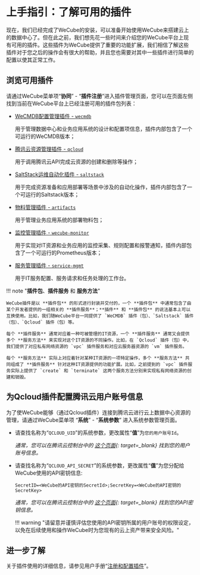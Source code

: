 # 上手指引：了解可用的插件

现在，我们已经完成了WeCube的安装，可以准备开始使用WeCube来搭建云上的数据中心了。但在此之前，我们想先花一些时间来介绍您的WeCube平台上现有可用的插件。这些插件为WeCube提供了重要的功能扩展，我们相信了解这些插件对于您之后的操作会有很大的帮助，并且您也需要对其中一些插件进行简单的配置以使其正常工作。

## 浏览可用插件

请通过WeCube菜单项“**协同**” - “**插件注册**”进入插件管理页面，您可以在页面左侧找到当前在WeCube平台上已经注册可用的插件包列表：

- [WeCMDB配置管理插件 - `wecmdb`](plugin-wecmdb.md)

    用于管理数据中心和业务应用系统的设计和配置项信息，插件内部包含了一个可运行的WeCMDB版本；

- [腾讯云资源管理插件 - `qcloud`](plugin-qcloud.md)

    用于调用腾讯云API完成云资源的创建和删除等操作；

- [SaltStack运维自动化插件 - `saltstack`](plugin-saltstack.md)

    用于完成资源准备和应用部署等场景中涉及的自动化操作，插件内部包含了一个可运行的Saltstack版本；

- [物料管理插件 - `artifacts`](plugin-artifacts.md)

    用于管理业务应用系统的部署物料包；

- [监控管理插件 - `wecube-monitor`](plugin-open-monitor.md)

    用于实现对IT资源和业务应用的监控采集、规则配置和报警通知，插件内部包含了一个可运行的Prometheus版本；

- [服务管理插件 - `service-mgmt`](plugin-service-management.md)

    用于IT服务配置、服务请求和任务处理的工作台。


!!! note "**插件包**、**插件服务** 和 **服务方法**"

    WeCube插件是以 **插件包** 的形式进行封装并交付的，一个 **插件包** 中通常包含了由某个开发者提供的一组相关的 **插件服务**；**插件** 和 **插件包** 的说法基本上可以互换使用。比如，我们随WeCube平台一同提供了 `WeCMDB` 插件（包）、`Saltstack` 插件（包）、`Qcloud` 插件（包）等。

    每个 **插件服务** 通常对应着一种可被管理的IT资源，一个 **插件服务** 通常又会提供多个 **服务方法** 来实现对这个IT资源的不同操作。比如，在 `Qcloud` 插件（包）中，我们提供了对应私有网络资源的 `vpc` 插件服务和对应云服务器资源的 `vm` 插件服务。

    每个 **服务方法** 实际上对应着针对某种IT资源的一项特定操作，多个 **服务方法** 共同组成了 **插件服务** 针对这种IT资源提供的功能扩展。比如，之前提到的 `vpc` 插件服务实际上提供了 `create` 和 `terminate` 这两个服务方法分别来实现私有网络资源的创建和销毁。


## 为Qcloud插件配置腾讯云用户账号信息

为了使WeCube能够（通过Qcloud插件）连接到腾讯云进行云上数据中心资源的管理，请通过WeCube菜单项 “**系统**” - “**系统参数**” 进入系统参数管理页面。

- 请查找名称为“`QCLOUD_UID`”的系统参数，更改属性“**值**”为`您的用户账号Id`。
    
    *通常，您可以在腾讯云控制台中的 [这个页面](https://console.cloud.tencent.com/developer){: target=_blank} 找到您的用户账号信息。*

- 请查找名称为“`QCLOUD_API_SECRET`”的系统参数，更改属性“**值**”为您分配给WeCube使用的API密钥信息:

    ```
    SecretID=<WeCube的API密钥的SecretId>;SecretKey=<WeCube的API密钥的SecretKey>
    ```

    *通常，您可以在腾讯云控制台中的 [这个页面](https://console.cloud.tencent.com/cam/capi){: target=_blank} 找到您的API密钥信息。*

    !!! warning "请留意并谨慎评估您使用的API密钥所属的用户账号的权限设定，以免在后续使用和操作WeCube时为您现有的云上资产带来安全风险。"

## 进一步了解

关于插件使用的详细信息，请参见用户手册“[注册和配置插件](plugin.md)”。
